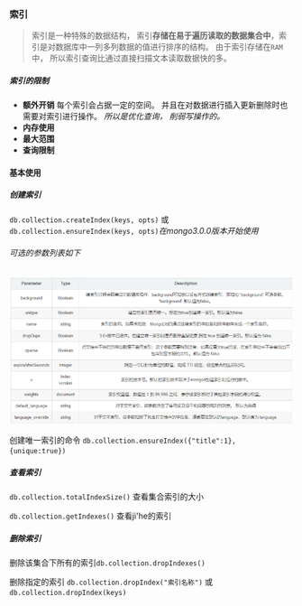 ### 索引



> 索引是一种特殊的数据结构， 索引**存储在易于遍历读取的数据集合中**，索引是对数据库中一列多列数据的值进行排序的结构。 由于索引存储在`RAM`中， 所以索引查询比通过直接扫描文本读取数据快的多。

##### 索引的限制

- **额外开销**  每个索引会占据一定的空间。 并且在对数据进行插入更新删除时也需要对索引进行操作。 *所以是优化查询， 削弱写操作的。*
- **内存使用**
- **最大范围**
- **查询限制**



#### 基本使用

##### 创建索引

`db.collection.createIndex(keys, opts)`  或  `db.collection.ensureIndex(keys, opts)`*在mongo3.0.0版本开始使用*

###### 可选的参数列表如下

![image-20230307112711850](mongo索引使用.assets/image-20230307112711850.png) 

创建唯一索引的命令 `db.collection.ensureIndex({"title":1}, {unique:true})`



##### 查看索引

`db.collection.totalIndexSize()`  查看集合索引的大小

`db.collection.getIndexes()`  查看ji'he的索引

##### 删除索引

删除该集合下所有的索引`db.collection.dropIndexes()`

删除指定的索引 `db.collection.dropIndex("索引名称")`   或  `db.collection.dropIndex(keys)`

